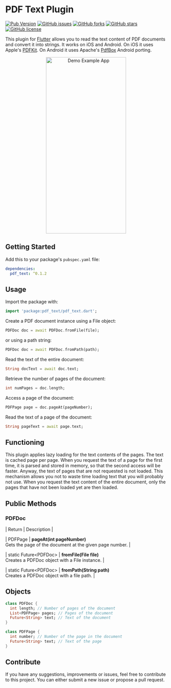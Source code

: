 # PDF Text Plugin

[![Pub Version](https://img.shields.io/pub/v/pdf_text)](https://pub.dev/packages/pdf_text)
[![GitHub issues](https://img.shields.io/github/issues/AlessioLuciani/flutter-pdf-text)](https://github.com/AlessioLuciani/flutter-pdf-text/issues)
[![GitHub forks](https://img.shields.io/github/forks/AlessioLuciani/flutter-pdf-text)](https://github.com/AlessioLuciani/flutter-pdf-text/network)
[![GitHub stars](https://img.shields.io/github/stars/AlessioLuciani/flutter-pdf-text)](https://github.com/AlessioLuciani/flutter-pdf-text/stargazers)
[![GitHub license](https://img.shields.io/github/license/AlessioLuciani/flutter-pdf-text)](https://github.com/AlessioLuciani/flutter-pdf-text/blob/master/LICENSE)

This plugin for [Flutter](https://flutter.dev) allows you to read the text content of PDF documents and convert it into strings. It works on iOS and Android. On iOS it uses Apple's [PDFKit](https://developer.apple.com/documentation/pdfkit). On Android it uses Apache's [PdfBox](https://github.com/TomRoush/PdfBox-Android) Android porting.

<p align="center">
  <img src="https://raw.githubusercontent.com/AlessioLuciani/flutter-pdf-text/master/example/flutter-pdf-text.gif" alt="Demo Example App" style="margin:auto"  width="250"  height="550">
</p>

## Getting Started

Add this to your package's `pubspec.yaml` file:

```yaml
dependencies:
  pdf_text: ^0.1.2
```

## Usage

Import the package with:

```dart
import 'package:pdf_text/pdf_text.dart';
```

Create a PDF document instance using a File object:

```dart
PDFDoc doc = await PDFDoc.fromFile(file);
```

or using a path string:

```dart
PDFDoc doc = await PDFDoc.fromPath(path);
```

Read the text of the entire document:

```dart
String docText = await doc.text;
```

Retrieve the number of pages of the document:

```dart
int numPages = doc.length;
```

Access a page of the document:

```dart
PDFPage page = doc.pageAt(pageNumber);
```

Read the text of a page of the document:

```dart
String pageText = await page.text;
```

## Functioning

This plugin applies lazy loading for the text contents of the pages. The text is cached page per page. When you request the text of a page for the first time, it is parsed and stored in memory, so that the second access will be faster. Anyway, the text of pages that are not requested is not loaded. This mechanism
allows you not to waste time loading text that you will probably not use. When you request the text content of the entire document, only the pages that have not been loaded yet are then loaded.

## Public Methods
  
### PDFDoc

| Return  | Description  |

| PDFPage | **pageAt(int pageNumber)** <br> Gets the page of the document at the given page number. |

| static Future\<PDFDoc> | **fromFile(File file)** <br> Creates a PDFDoc object with a File instance. |

| static Future\<PDFDoc> | **fromPath(String path)** <br> Creates a PDFDoc object with a file path. |

## Objects

```dart
class PDFDoc {
  int length; // Number of pages of the document
  List<PDFPage> pages; // Pages of the document
  Future<String> text; // Text of the document
}

class PDFPage {
  int number; // Number of the page in the document
  Future<String> text; // Text of the page
}
```

## Contribute

If you have any suggestions, improvements or issues, feel free to contribute to this project.
You can either submit a new issue or propose a pull request.
